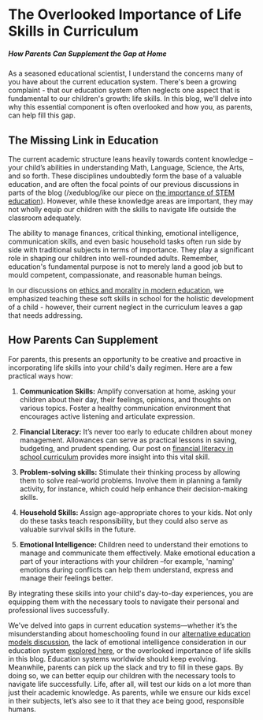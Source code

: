 # The Overlooked Importance of Life Skills in Curriculum

##### How Parents Can Supplement the Gap at Home

As a seasoned educational scientist, I understand the concerns many of you have about the current education system. There's been a growing complaint - that our education system often neglects one aspect that is fundamental to our children's growth: life skills. In this blog, we'll delve into why this essential component is often overlooked and how you, as parents, can help fill this gap. 

## The Missing Link in Education

The current academic structure leans heavily towards content knowledge – your child’s abilities in understanding Math, Language, Science, the Arts, and so forth. These disciplines undoubtedly form the base of a valuable education, and are often the focal points of our previous discussions in parts of the blog (/xedublog/ike our piece on [the importance of STEM education](/xedublog/skill-development/the-importance-of-stem-education-in-the-modern-world.html)). However, while these knowledge areas are important, they may not wholly equip our children with the skills to navigate life outside the classroom adequately. 

The ability to manage finances, critical thinking, emotional intelligence, communication skills, and even basic household tasks often run side by side with traditional subjects in terms of importance. They play a significant role in shaping our children into well-rounded adults. Remember, education's fundamental purpose is not to merely land a good job but to mould competent, compassionate, and reasonable human beings. 

In our discussions on [ethics and morality in modern education](/xedublog/education-fundamentals/ethics-and-morality-in-modern-education.html), we emphasized teaching these soft skills in school for the holistic development of a child - however, their current neglect in the curriculum leaves a gap that needs addressing. 

## How Parents Can Supplement 

For parents, this presents an opportunity to be creative and proactive in incorporating life skills into your child's daily regimen. Here are a few practical ways how:

1. **Communication Skills:** Amplify conversation at home, asking your children about their day, their feelings, opinions, and thoughts on various topics. Foster a healthy communication environment that encourages active listening and articulate expression. 

2. **Financial Literacy:** It’s never too early to educate children about money management. Allowances can serve as practical lessons in saving, budgeting, and prudent spending. Our post on [financial literacy in school curriculum](/xedublog/skill-development/financial-literacy-in-school-curriculum.html) provides more insight into this vital skill.

3. **Problem-solving skills:** Stimulate their thinking process by allowing them to solve real-world problems. Involve them in planning a family activity, for instance, which could help enhance their decision-making skills.

4. **Household Skills:** Assign age-appropriate chores to your kids. Not only do these tasks teach responsibility, but they could also serve as valuable survival skills in the future. 

5. **Emotional Intelligence:** Children need to understand their emotions to manage and communicate them effectively. Make emotional education a part of your interactions with your children –for example, 'naming' emotions during conflicts can help them understand, express and manage their feelings better. 

By integrating these skills into your child's day-to-day experiences, you are equipping them with the necessary tools to navigate their personal and professional lives successfully.

We've delved into gaps in current education systems—whether it’s the misunderstanding about homeschooling found in our [alternative education models discussion](/xedublog/education-fundamentals/alternative-education-models-homeschooling.html), the lack of emotional intelligence consideration in our education system [explored here](/xedublog/holistic-development/the-push-for-emotional-intelligence-in-education.html), or the overlooked importance of life skills in this blog. Education systems worldwide should keep evolving. Meanwhile, parents can pick up the slack and try to fill in these gaps. By doing so, we can better equip our children with the necessary tools to navigate life successfully. Life, after all, will test our kids on a lot more than just their academic knowledge. As parents, while we ensure our kids excel in their subjects, let’s also see to it that they ace being good, responsible humans.